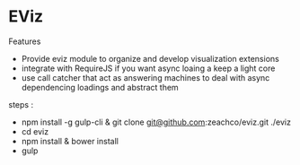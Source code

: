 EViz
=======
Features
 - Provide eviz module to organize and develop visualization extensions
 - integrate with RequireJS if you want async loaing a keep a light core
 - use call catcher that act as answering machines to deal with async dependencing loadings and abstract them

steps :
 - npm install -g gulp-cli & git clone git@github.com:zeachco/eviz.git ./eviz
 - cd eviz
 - npm install & bower install
 - gulp
